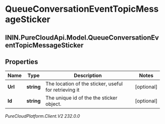 # QueueConversationEventTopicMessageSticker

## ININ.PureCloudApi.Model.QueueConversationEventTopicMessageSticker

## Properties

|Name | Type | Description | Notes|
|------------ | ------------- | ------------- | -------------|
| **Url** | **string** | The location of the sticker, useful for retrieving it | [optional] |
| **Id** | **string** | The unique id of the the sticker object. | [optional] |



_PureCloudPlatform.Client.V2 232.0.0_
